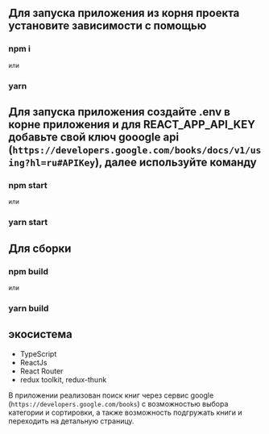 ## Для запуска приложения из корня проекта установите зависимости с помощью 

### npm i 
    или
### yarn

## Для запуска приложения создайте .env в корне приложения и для REACT_APP_API_KEY добавьте свой ключ gooogle api (`https://developers.google.com/books/docs/v1/using?hl=ru#APIKey`), далее используйте команду 

### npm start 
    или 
### yarn start

## Для сборки 

### npm build 
    или 
### yarn build

## экосистема 
- TypeScript
- ReactJs
- React Router
- redux toolkit, redux-thunk


В приложении реализован поиск книг через сервис google (`https://developers.google.com/books`) с возможностью выбора категории и сортировки, а также возможность подгружать книги и переходить на детальную страницу.
 





